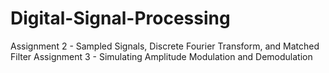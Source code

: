 # Digital-Signal-Processing
Assignment 2 -  Sampled Signals, Discrete Fourier Transform, and Matched Filter
Assignment 3 -  Simulating Amplitude Modulation and Demodulation
